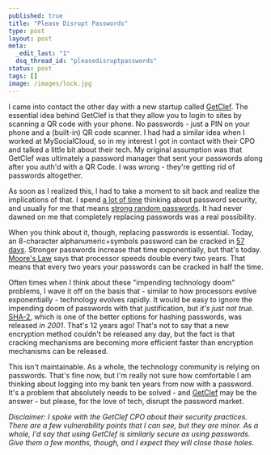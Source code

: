 ```yaml
--- 
published: true
title: "Please Disrupt Passwords"
type: post
layout: post
meta: 
  _edit_last: "1"
  dsq_thread_id: "pleasedisruptpasswords"
status: post
tags: []
image: /images/lock.jpg
---
```


I came into contact the other day with a new startup called [GetClef](http://getclef.com).  The essential idea behind GetClef is that they allow you to login to sites by scanning a QR code with your phone.  No passwords - just a PIN on your phone and a (built-in) QR code scanner.  I had had a similar idea when I worked at MySocialCloud, so in my interest I got in contact with their CPO and talked a little bit about their tech.  My original assumption was that GetClef was ultimately a password manager that sent your passwords along after you auth'd with a QR Code. I was wrong - they're getting rid of passwords altogether.

As soon as I realized this, I had to take a moment to sit back and realize the implications of that.  I spend [a lot of time](wegnerdesign.com/blog/passwords-part-1-how-they-get-hacked) thinking about password security, and usually for me that means [strong random passwords](wegnerdesign.com/blog/passwords-part-2-your-password-policy/).  It had never dawned on me that completely replacing passwords was a real possibility.

When you think about it, though, replacing passwords is essential.  Today, an 8-character alphanumeric+symbols password can be cracked in [57 days](http://howsecureismypassword.net).  Stronger passwords increase that time exponentially, but that's today.  [Moore's Law](http://en.wikipedia.org/wiki/Moore's_law) says that processor speeds double every two years.  That means that every two years your passwords can be cracked in half the time.

Often times when I think about these "impending technology doom" problems, I wave it off on the basis that - similar to how processors evolve exponentially - technology evolves rapidly.  It would be easy to ignore the impending doom of passwords with that justification, but *it's just not true.*  [SHA-2](http://en.wikipedia.org/wiki/SHA-2), which is one of the better options for hashing passwords, was released *in 2001*.  That's 12 years ago!  That's not to say that a new encryption method couldn't be released any day, but the fact is that cracking mechanisms are becoming more efficient faster than encryption mechanisms can be released.

This isn't maintainable.  As a whole, the technology community is relying on passwords.  That's fine now, but I'm really not sure how comfortable I am thinking about logging into my bank ten years from now with a password.  It's a problem that absolutely needs to be solved - and [GetClef](http://getclef.com) may be the answer - but please, for the love of tech, disrupt the password market.

*Disclaimer:  I spoke with the GetClef CPO about their security practices.  There are a few vulnerability points that I can see, but they are minor.  As a whole, I'd say that using GetClef is similarly secure as using passwords. Give them a few months, though, and I expect they will close those holes.*
